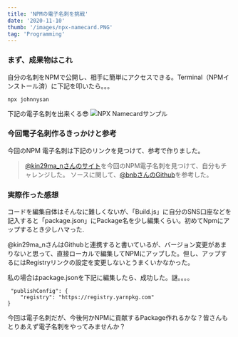 ```yaml
---
title: 'NPMの電子名刺を挑戦'
date: '2020-11-10'
thumb: '/images/npx-namecard.PNG'
tag: 'Programming'
---
```


### まず、成果物はこれ

自分の名刺をNPMで公開し、相手に簡単にアクセスできる。Terminal（NPMインストール済）に下記を叩いたら。。。
```
npx johnnysan
```
下記の電子名刺を出来くる😎
![NPX Namecardサンプル](/images/npx-namecard.PNG)

### 今回電子名刺作るきっかけと参考

今回のNPM 電子名刺は下記のリンクを見つけて、参考で作りました。
> [@kin29ma_nさんのサイト](https://kin29.info/npx%E3%81%A7%E9%9B%BB%E5%AD%90%E5%90%8D%E5%88%BA%E3%81%A4%E3%81%8F%E3%81%A3%E3%81%9F%E3%82%88%EF%BC%81/)を今回のNPM電子名刺を見つけて、自分もチャレンジした。
> ソースに関して、[@bnbさんのGithub](https://github.com/bnb/bitandbang)を参考した。

### 実際作った感想

コードを編集自体はそんなに難しくないが、「Build.js」に自分のSNS口座などを記入すると「package.json」にPackage名を少し編集くらい。初めてNpmにアップするとき少しハマった.

@kin29ma_nさんはGithubと連携すると書いているが、バージョン変更があまりないと思って、直接ローカルで編集してNPMにアップした。但し、アップするにはRegistryリンクの設定を変更しないとうまくいかなかった。

私の場合はpackage.jsonを下記に編集したら、成功した。謎。。。。

```
 "publishConfig": {    
    "registry": "https://registry.yarnpkg.com"
}
```

今回は電子名刺だが、今後何かNPMに貢献するPackage作れるかな？皆さんもとりあえず電子名刺をやってみませんか？